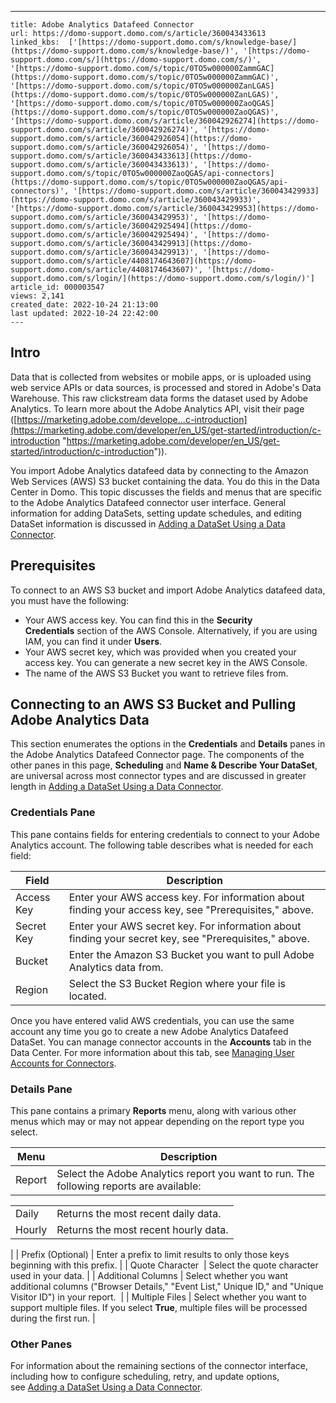 ---
    title: Adobe Analytics Datafeed Connector
    url: https://domo-support.domo.com/s/article/360043433613
    linked_kbs:  ['[https://domo-support.domo.com/s/knowledge-base/](https://domo-support.domo.com/s/knowledge-base/)', '[https://domo-support.domo.com/s/](https://domo-support.domo.com/s/)', '[https://domo-support.domo.com/s/topic/0TO5w000000ZammGAC](https://domo-support.domo.com/s/topic/0TO5w000000ZammGAC)', '[https://domo-support.domo.com/s/topic/0TO5w000000ZanLGAS](https://domo-support.domo.com/s/topic/0TO5w000000ZanLGAS)', '[https://domo-support.domo.com/s/topic/0TO5w000000ZaoQGAS](https://domo-support.domo.com/s/topic/0TO5w000000ZaoQGAS)', '[https://domo-support.domo.com/s/article/360042926274](https://domo-support.domo.com/s/article/360042926274)', '[https://domo-support.domo.com/s/article/360042926054](https://domo-support.domo.com/s/article/360042926054)', '[https://domo-support.domo.com/s/article/360043433613](https://domo-support.domo.com/s/article/360043433613)', '[https://domo-support.domo.com/s/topic/0TO5w000000ZaoQGAS/api-connectors](https://domo-support.domo.com/s/topic/0TO5w000000ZaoQGAS/api-connectors)', '[https://domo-support.domo.com/s/article/360043429933](https://domo-support.domo.com/s/article/360043429933)', '[https://domo-support.domo.com/s/article/360043429953](https://domo-support.domo.com/s/article/360043429953)', '[https://domo-support.domo.com/s/article/360042925494](https://domo-support.domo.com/s/article/360042925494)', '[https://domo-support.domo.com/s/article/360043429913](https://domo-support.domo.com/s/article/360043429913)', '[https://domo-support.domo.com/s/article/4408174643607](https://domo-support.domo.com/s/article/4408174643607)', '[https://domo-support.domo.com/s/login/](https://domo-support.domo.com/s/login/)']
    article_id: 000003547
    views: 2,141
    created_date: 2022-10-24 21:13:00
    last updated: 2022-10-24 22:42:00
    ---



Intro
-----


Data that is collected from websites or mobile apps, or is uploaded using web service APIs or data sources, is processed and stored in Adobe's Data Warehouse. This raw clickstream data forms the dataset used by Adobe Analytics. To learn more about the Adobe Analytics API, visit their page ([https://marketing.adobe.com/develope...c-introduction](https://marketing.adobe.com/developer/en_US/get-started/introduction/c-introduction "https://marketing.adobe.com/developer/en_US/get-started/introduction/c-introduction")).


You import Adobe Analytics datafeed data by connecting to the Amazon Web Services (AWS) S3 bucket containing the data. You do this in the Data Center in Domo. This topic discusses the fields and menus that are specific to the Adobe Analytics Datafeed connector user interface. General information for adding DataSets, setting update schedules, and editing DataSet information is discussed in [Adding a DataSet Using a Data Connector](/s/article/360042926274 "Adding a DataSet Using a Data Connector").


Prerequisites
-------------


To connect to an AWS S3 bucket and import Adobe Analytics datafeed data, you must have the following:


* Your AWS access key. You can find this in the ****Security Credentials**** section of the AWS Console. Alternatively, if you are using IAM, you can find it under ****Users****.
* Your AWS secret key, which was provided when you created your access key. You can generate a new secret key in the AWS Console.
* The name of the AWS S3 Bucket you want to retrieve files from.


Connecting to an AWS S3 Bucket and Pulling Adobe Analytics Data
---------------------------------------------------------------


This section enumerates the options in the **Credentials** and **Details** panes in the Adobe Analytics Datafeed Connector page. The components of the other panes in this page, **Scheduling** and **Name & Describe Your DataSet**, are universal across most connector types and are discussed in greater length in [Adding a DataSet Using a Data Connector](/s/article/360042926274 "Adding a DataSet Using a Data Connector").


### Credentials Pane


This pane contains fields for entering credentials to connect to your Adobe Analytics account. The following table describes what is needed for each field:  




| Field | Description |
| --- | --- |
| Access Key | Enter your AWS access key. For information about finding your access key, see "Prerequisites," above. |
| Secret Key | Enter your AWS secret key. For information about finding your secret key, see "Prerequisites," above. |
|  Bucket |  Enter the Amazon S3 Bucket you want to pull Adobe Analytics data from. |
| Region | Select the S3 Bucket Region where your file is located. |


Once you have entered valid AWS credentials, you can use the same account any time you go to create a new Adobe Analytics Datafeed DataSet. You can manage connector accounts in the **Accounts** tab in the Data Center. For more information about this tab, see [Managing User Accounts for Connectors](/s/article/360042926054 "Managing User Accounts for Connectors").


### Details Pane


This pane contains a primary **Reports** menu, along with various other menus which may or may not appear depending on the report type you select.




| Menu | Description |
| --- | --- |
| Report | Select the Adobe Analytics report you want to run. The following reports are available:

|  |  |
| --- | --- |
| Daily | Returns the most recent daily data. |
| Hourly | Returns the most recent hourly data. |

 |
| Prefix (Optional) | Enter a prefix to limit results to only those keys beginning with this prefix. |
| Quote Character  | Select the quote character used in your data. |
| Additional Columns | Select whether you want additional columns ("Browser Details," "Event List," Unique ID," and "Unique Visitor ID") in your report.  |
| Multiple Files | Select whether you want to support multiple files. If you select **True**, multiple files will be processed during the first run. |


### Other Panes


For information about the remaining sections of the connector interface, including how to configure scheduling, retry, and update options, see [Adding a DataSet Using a Data Connector](/s/article/360042926274 "Adding a DataSet Using a Data Connector").

